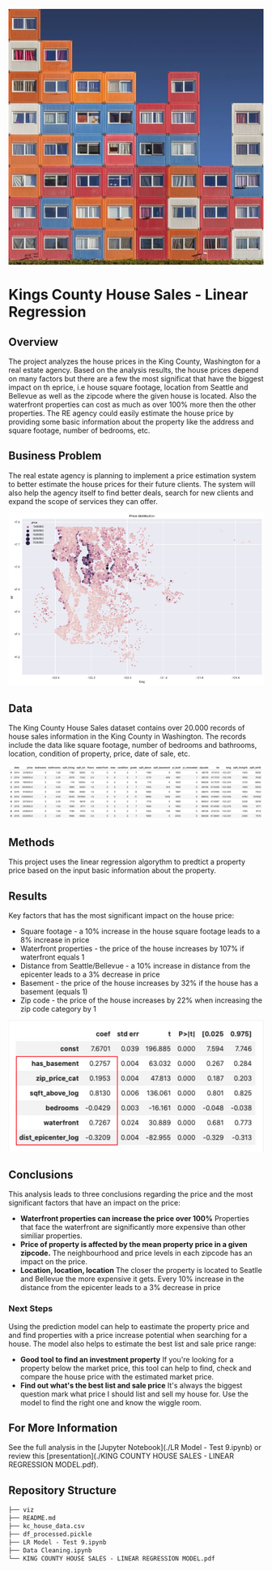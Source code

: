 ![King County Price Predictions](./viz/cover.jpg)

# Kings County House Sales - Linear Regression


## Overview

The project analyzes the house prices in the King County, Washington for a real estate agency. Based on the analysis results, the house prices depend on many factors but there are a few the most significat that have the biggest impact on th eprice, i.e house square footage, location from Seattle and Bellevue as well as the zipcode where the given house is located. Also the waterfront properties can cost as much as over 100% more then the other properties. The RE agency could easily estimate the house price by providing some basic information about the property like the address and square footage, number of bedrooms, etc.

## Business Problem

The real estate agency is planning to implement a price estimation system to better estimate the house prices for their future clients. The system will also help the agency itself to find better deals, search for new clients and expand the scope of services they can offer. 

![img](./viz/price_distribution_scatter.png)


## Data

The King County House Sales dataset contains over 20.000 records of house sales information in the King County in Washington. The records include the data like square footage, number of bedrooms and bathrooms, location, condition of property, price, date of sale, etc. 

![img](./viz/df_processed.png)

## Methods

This project uses the linear regression algorythm to predtict a property price based on the input basic information about the property. 


## Results

Key factors that has the most significant impact on the house price:
- Square footage - a 10% increase in the house square footage leads to a 8% increase in price
- Waterfront properties - the price of the house increases by 107% if waterfront equals 1
- Distance from Seattle/Bellevue - a 10% increase in distance from the epicenter leads to a 3% decrease in price
- Basement - the price of the house increases by 32% if the house has a basement (equals 1)
- Zip code - the price of the house increases by 22% when increasing the zip code category by 1

![img](./viz/coeff.png)


## Conclusions

This analysis leads to three conclusions regarding the price and the most significant factors that have an impact on the price:

- **Waterfront properties can increase the price over 100%** Properties that face the waterfront are significantly more expensive than other similiar properties. 
- **Price of property is affected by the mean property price in a given zipcode.** The neighbourhood and price levels in each zipcode has an impact on the price. 
- **Location, location, location** The closer the property is located to Seatlle and Bellevue the more expensive it gets. Every 10% increase in the distance from the epicenter leads to a 3% decrease in price

### Next Steps

Using the prediction model can help to eastimate the property price and and find properties with a price increase potential when searching for a house. The model also helps to estimate the best list and sale price range:

- **Good tool to find an investment property** If you're looking for a property below the market price, this tool can help to find, check and compare the house price with the estimated market price.
- **Find out what's the best list and sale price** It's always the biggest question mark what price I should list and sell my house for. Use the model to find the right one and know the wiggle room. 


## For More Information

See the full analysis in the [Jupyter Notebook](./LR Model - Test 9.ipynb) or review this [presentation](./KING COUNTY HOUSE SALES - LINEAR REGRESSION MODEL.pdf).

## Repository Structure

```
├── viz
├── README.md
├── kc_house_data.csv
├── df_processed.pickle
├── LR Model - Test 9.ipynb
├── Data Cleaning.ipynb
└── KING COUNTY HOUSE SALES - LINEAR REGRESSION MODEL.pdf
```
